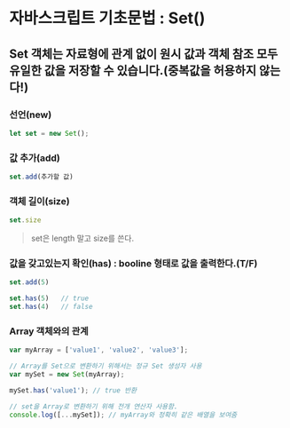 # 자바스크립트 기초문법 : Set()

## Set 객체는 자료형에 관계 없이 원시 값과 객체 참조 모두 유일한 값을 저장할 수 있습니다.(중복값을 허용하지 않는다!)

### 선언(new)
```javascript
let set = new Set();
```

### 값 추가(add)
```javascript
set.add(추가할 값)
```

### 객체 길이(size)
```javascript
set.size
```
> set은 length 말고 size를 쓴다.
 
### 값을 갖고있는지 확인(has) : booline 형태로 값을 출력한다.(T/F)
```javascript
set.add(5)

set.has(5)   // true
set.has(4)   // false
```


### Array 객체와의 관계
```javascript
var myArray = ['value1', 'value2', 'value3'];

// Array를 Set으로 변환하기 위해서는 정규 Set 생성자 사용
var mySet = new Set(myArray);

mySet.has('value1'); // true 반환

// set을 Array로 변환하기 위해 전개 연산자 사용함.
console.log([...mySet]); // myArray와 정확히 같은 배열을 보여줌
```



